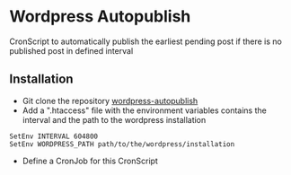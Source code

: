 # Wordpress Autopublish
CronScript to automatically publish the earliest pending post if there is no published post in defined interval

## Installation
- Git clone the repository [wordpress-autopublish](https://github.com/dragonprojects/wordpress-autopublish.git)
- Add a ".htaccess" file with the environment variables contains the interval and the path to the wordpress installation
```
SetEnv INTERVAL 604800
SetEnv WORDPRESS_PATH path/to/the/wordpress/installation
```
- Define a CronJob for this CronScript
